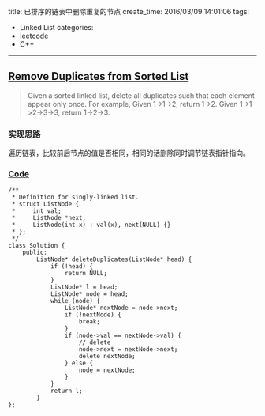 title: 已排序的链表中删除重复的节点
create_time: 2016/03/09 14:01:06
tags:
- Linked List
categories:
- leetcode
- C++

---
## [Remove Duplicates from Sorted List](https://leetcode.com/problems/remove-duplicates-from-sorted-list/)
> Given a sorted linked list, delete all duplicates such that each element appear only once.
> For example,
> Given 1->1->2, return 1->2.
> Given 1->1->2->3->3, return 1->2->3.

### 实现思路
遍历链表，比较前后节点的值是否相同，相同的话删除同时调节链表指针指向。

### [Code](https://github.com/Finalcheat/leetcode/blob/master/src/Remove-Duplicates-from-Sorted-List.cpp)
```
/**
 * Definition for singly-linked list.
 * struct ListNode {
 *     int val;
 *     ListNode *next;
 *     ListNode(int x) : val(x), next(NULL) {}
 * };
 */
class Solution {
    public:
        ListNode* deleteDuplicates(ListNode* head) {
            if (!head) {
                return NULL;
            }
            ListNode* l = head;
            ListNode* node = head;
            while (node) {
                ListNode* nextNode = node->next;
                if (!nextNode) {
                    break;
                }
                if (node->val == nextNode->val) {
                    // delete
                    node->next = nextNode->next;
                    delete nextNode;
                } else {
                    node = nextNode;
                }
            }
            return l;
        }
};
```
